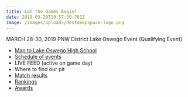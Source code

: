 ```yaml
---
title: Let the Games Begin!
date: 2019-03-20T19:57:50.781Z
image: /images/uploads/destdeepspace-logo.png
---
```

MARCH 28-30, 2019
PNW District Lake Oswego Event (Qualifying Event)

* [Map to Lake Oswego High School ](https://www.google.com/maps/place/Lake+Oswego+Senior+High+School/@45.42752,-122.702481,16z/data=!4m5!3m4!1s0x0:0xca28633b2e16a0ea!8m2!3d45.4275204!4d-122.7024808?hl=en-US)
* [Schedule of events](https://www.firstinspires.org/sites/default/files/uploads/frc/2019-events/2019_WAYAK_Agenda.pdf)
* LIVE FEED (active on game day)
* Where to find our pit
* [Match results](https://frc-events.firstinspires.org/2019/WAYAK/qualifications)
* [Rankings](https://frc-events.firstinspires.org/2019/WAYAK/rankings)
* [Awards](https://frc-events.firstinspires.org/2019/WAYAK/awards)
